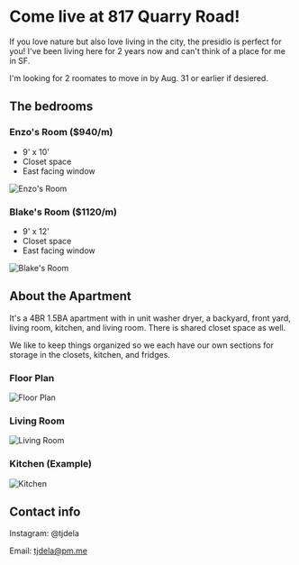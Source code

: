 # Come live at 817 Quarry Road!

If you love nature but also love living in the city, the presidio is perfect for you! I've been living here for 2 years now and can't think of a place for me in SF.

I'm looking for 2 roomates to move in by Aug. 31 or earlier if desiered.


## The bedrooms

### Enzo's Room ($940/m)

- 9' x 10'
- Closet space
- East facing window

<p>
<img src="./images/enzo-room2.png" alt="Enzo's Room" title="Enzo's Room" /> 
</p>


### Blake's Room ($1120/m)

- 9' x 12'
- Closet space
- East facing window

<img src="images/blake-room2.png" alt="Blake's Room" title="Blake's Room" /> 

## About the Apartment

It's a 4BR 1.5BA apartment with in unit washer dryer, a backyard, front yard, living room, kitchen, and living room. There is shared closet space as well.

We like to keep things organized so we each have our own sections for storage in the closets, kitchen, and fridges.

### Floor Plan

<img src="images/floor-plan.png" alt="Floor Plan" title="Floor Plan" /> 

### Living Room

<img src="images/living-room1.JPEG" alt="Living Room" title="Living Room" /> 

### Kitchen (Example)

<img src="images/kitchen-example.webp" alt="Kitchen" title="Kitchen" /> 


## Contact info

Instagram: @tjdela

Email: tjdela@pm.me


